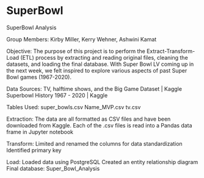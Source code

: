 # SuperBowl
SuperBowl Analysis

Group Members: 
Kirby Miller, Kerry Wehner, Ashwini Kamat

Objective:
The purpose of this project is to perform the Extract-Transform-Load (ETL) process by extracting and reading original files, cleaning the datasets, and loading the final database. With Super Bowl LV coming up in the next week, we felt inspired to explore various aspects of past Super Bowl games (1967-2020). 

Data Sources:
	TV, halftime shows, and the Big Game Dataset | Kaggle
	Superbowl History 1967 - 2020 | Kaggle
  
Tables Used: 
	super_bowls.csv
	Name_MVP.csv
	tv.csv
  
Extraction: 
	The data are all formatted as CSV files and have been downloaded from Kaggle.
	Each of the .csv files is read into a Pandas data frame in Jupyter notebook
  
Transform: 
	Limited and renamed the columns for data standardization
  Identified primary key

Load:
	Loaded data using PostgreSQL
	Created an entity relationship diagram
	Final database: Super_Bowl_Analysis	
